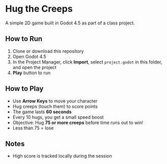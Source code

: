 # Hug the Creeps

A simple 2D game built in Godot 4.5 as part of a class project.

## How to Run
1. Clone or download this repository
2. Open Godot 4.5
3. In the Project Manager, click **Import**, select `project.godot` in this folder, and open the project
4. **Play** button to run

## How to Play
- Use **Arrow Keys** to move your character
- Hug creeps (touch them) to score points
- The game lasts **60 seconds**
- Every 10 hugs, you get a small speed boost
- Objective: Hug **75 or more creeps** before time runs out to win!
- Less than 75 = lose

## Notes
- High score is tracked locally during the session
